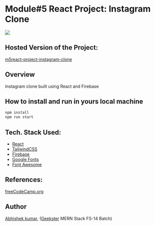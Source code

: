 # Module#5 React Project: Instagram Clone
![](thumbnail.png)

## Hosted Version of the Project:
[m5react-project-instagram-clone](https://m5react-project-instagram-clone.vercel.app/)

## Overview
Instagram clone built using React and Firebase

## How to install and run in yours local machine
```bash
npm install
npm run start
```

## Tech. Stack Used:
+ [React](https://react.dev/)
+ [TailwindCSS](https://tailwindcss.com/)
+ [Firebase](https://firebase.google.com/)
+ [Google Fonts](https://fonts.google.com/)
+ [Font Awesome](https://fontawesome.com/icons/)

## References:
[freeCodeCamp.org](https://www.youtube.com/watch?v=RMScMwY2B6Q)

## Author
[Abhishek kumar](https://www.linkedin.com/in/alex21c/), ([Geekster](https://geekster.in/) MERN Stack FS-14 Batch)


